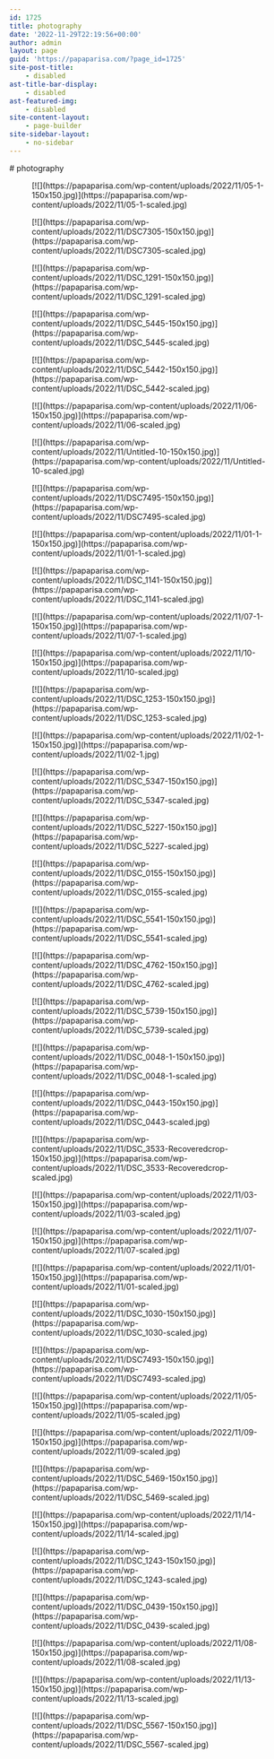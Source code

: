 ```yaml
---
id: 1725
title: photography
date: '2022-11-29T22:19:56+00:00'
author: admin
layout: page
guid: 'https://papaparisa.com/?page_id=1725'
site-post-title:
    - disabled
ast-title-bar-display:
    - disabled
ast-featured-img:
    - disabled
site-content-layout:
    - page-builder
site-sidebar-layout:
    - no-sidebar
---
```


<style>/*! elementor - v3.8.1 - 13-11-2022 */
.elementor-column .elementor-spacer-inner{height:var(--spacer-size)}.e-con{--container-widget-width:100%}.e-con-inner>.elementor-widget-spacer,.e-con>.elementor-widget-spacer{width:var(--container-widget-width,var(--spacer-size));-ms-flex-item-align:stretch;align-self:stretch;-ms-flex-negative:0;flex-shrink:0}.e-con-inner>.elementor-widget-spacer>.elementor-widget-container,.e-con-inner>.elementor-widget-spacer>.elementor-widget-container>.elementor-spacer,.e-con>.elementor-widget-spacer>.elementor-widget-container,.e-con>.elementor-widget-spacer>.elementor-widget-container>.elementor-spacer{height:100%}.e-con-inner>.elementor-widget-spacer>.elementor-widget-container>.elementor-spacer>.elementor-spacer-inner,.e-con>.elementor-widget-spacer>.elementor-widget-container>.elementor-spacer>.elementor-spacer-inner{height:var(--container-widget-height,var(--spacer-size))}</style><style>/*! elementor - v3.8.1 - 13-11-2022 */
.elementor-heading-title{padding:0;margin:0;line-height:1}.elementor-widget-heading .elementor-heading-title[class*=elementor-size-]>a{color:inherit;font-size:inherit;line-height:inherit}.elementor-widget-heading .elementor-heading-title.elementor-size-small{font-size:15px}.elementor-widget-heading .elementor-heading-title.elementor-size-medium{font-size:19px}.elementor-widget-heading .elementor-heading-title.elementor-size-large{font-size:29px}.elementor-widget-heading .elementor-heading-title.elementor-size-xl{font-size:39px}.elementor-widget-heading .elementor-heading-title.elementor-size-xxl{font-size:59px}</style></head><body># photography

<style>/*! elementor - v3.8.1 - 13-11-2022 */
.elementor-image-gallery .gallery-item{display:inline-block;text-align:center;vertical-align:top;width:100%;max-width:100%;margin:0 auto}.elementor-image-gallery .gallery-item img{margin:0 auto}.elementor-image-gallery .gallery-item .gallery-caption{margin:0}.elementor-image-gallery figure img{display:block}.elementor-image-gallery figure figcaption{width:100%}.gallery-spacing-custom .elementor-image-gallery .gallery-icon{padding:0}@media (min-width:768px){.elementor-image-gallery .gallery-columns-2 .gallery-item{max-width:50%}.elementor-image-gallery .gallery-columns-3 .gallery-item{max-width:33.33%}.elementor-image-gallery .gallery-columns-4 .gallery-item{max-width:25%}.elementor-image-gallery .gallery-columns-5 .gallery-item{max-width:20%}.elementor-image-gallery .gallery-columns-6 .gallery-item{max-width:16.666%}.elementor-image-gallery .gallery-columns-7 .gallery-item{max-width:14.28%}.elementor-image-gallery .gallery-columns-8 .gallery-item{max-width:12.5%}.elementor-image-gallery .gallery-columns-9 .gallery-item{max-width:11.11%}.elementor-image-gallery .gallery-columns-10 .gallery-item{max-width:10%}}@media (min-width:480px) and (max-width:767px){.elementor-image-gallery .gallery.gallery-columns-2 .gallery-item,.elementor-image-gallery .gallery.gallery-columns-3 .gallery-item,.elementor-image-gallery .gallery.gallery-columns-4 .gallery-item,.elementor-image-gallery .gallery.gallery-columns-5 .gallery-item,.elementor-image-gallery .gallery.gallery-columns-6 .gallery-item,.elementor-image-gallery .gallery.gallery-columns-7 .gallery-item,.elementor-image-gallery .gallery.gallery-columns-8 .gallery-item,.elementor-image-gallery .gallery.gallery-columns-9 .gallery-item,.elementor-image-gallery .gallery.gallery-columns-10 .gallery-item{max-width:50%}}@media (max-width:479px){.elementor-image-gallery .gallery.gallery-columns-2 .gallery-item,.elementor-image-gallery .gallery.gallery-columns-3 .gallery-item,.elementor-image-gallery .gallery.gallery-columns-4 .gallery-item,.elementor-image-gallery .gallery.gallery-columns-5 .gallery-item,.elementor-image-gallery .gallery.gallery-columns-6 .gallery-item,.elementor-image-gallery .gallery.gallery-columns-7 .gallery-item,.elementor-image-gallery .gallery.gallery-columns-8 .gallery-item,.elementor-image-gallery .gallery.gallery-columns-9 .gallery-item,.elementor-image-gallery .gallery.gallery-columns-10 .gallery-item{max-width:100%}}</style><figure class="gallery-item"> [![](https://papaparisa.com/wp-content/uploads/2022/11/05-1-150x150.jpg)](https://papaparisa.com/wp-content/uploads/2022/11/05-1-scaled.jpg)  
 </figure><figure class="gallery-item"> [![](https://papaparisa.com/wp-content/uploads/2022/11/DSC7305-150x150.jpg)](https://papaparisa.com/wp-content/uploads/2022/11/DSC7305-scaled.jpg)  
 </figure><figure class="gallery-item"> [![](https://papaparisa.com/wp-content/uploads/2022/11/DSC_1291-150x150.jpg)](https://papaparisa.com/wp-content/uploads/2022/11/DSC_1291-scaled.jpg)  
 </figure><figure class="gallery-item"> [![](https://papaparisa.com/wp-content/uploads/2022/11/DSC_5445-150x150.jpg)](https://papaparisa.com/wp-content/uploads/2022/11/DSC_5445-scaled.jpg)  
 </figure><figure class="gallery-item"> [![](https://papaparisa.com/wp-content/uploads/2022/11/DSC_5442-150x150.jpg)](https://papaparisa.com/wp-content/uploads/2022/11/DSC_5442-scaled.jpg)  
 </figure><figure class="gallery-item"> [![](https://papaparisa.com/wp-content/uploads/2022/11/06-150x150.jpg)](https://papaparisa.com/wp-content/uploads/2022/11/06-scaled.jpg)  
 </figure><figure class="gallery-item"> [![](https://papaparisa.com/wp-content/uploads/2022/11/Untitled-10-150x150.jpg)](https://papaparisa.com/wp-content/uploads/2022/11/Untitled-10-scaled.jpg)  
 </figure><figure class="gallery-item"> [![](https://papaparisa.com/wp-content/uploads/2022/11/DSC7495-150x150.jpg)](https://papaparisa.com/wp-content/uploads/2022/11/DSC7495-scaled.jpg)  
 </figure><figure class="gallery-item"> [![](https://papaparisa.com/wp-content/uploads/2022/11/01-1-150x150.jpg)](https://papaparisa.com/wp-content/uploads/2022/11/01-1-scaled.jpg)  
 </figure><figure class="gallery-item"> [![](https://papaparisa.com/wp-content/uploads/2022/11/DSC_1141-150x150.jpg)](https://papaparisa.com/wp-content/uploads/2022/11/DSC_1141-scaled.jpg)  
 </figure><figure class="gallery-item"> [![](https://papaparisa.com/wp-content/uploads/2022/11/07-1-150x150.jpg)](https://papaparisa.com/wp-content/uploads/2022/11/07-1-scaled.jpg)  
 </figure><figure class="gallery-item"> [![](https://papaparisa.com/wp-content/uploads/2022/11/10-150x150.jpg)](https://papaparisa.com/wp-content/uploads/2022/11/10-scaled.jpg)  
 </figure><figure class="gallery-item"> [![](https://papaparisa.com/wp-content/uploads/2022/11/DSC_1253-150x150.jpg)](https://papaparisa.com/wp-content/uploads/2022/11/DSC_1253-scaled.jpg)  
 </figure><figure class="gallery-item"> [![](https://papaparisa.com/wp-content/uploads/2022/11/02-1-150x150.jpg)](https://papaparisa.com/wp-content/uploads/2022/11/02-1.jpg)  
 </figure><figure class="gallery-item"> [![](https://papaparisa.com/wp-content/uploads/2022/11/DSC_5347-150x150.jpg)](https://papaparisa.com/wp-content/uploads/2022/11/DSC_5347-scaled.jpg)  
 </figure><figure class="gallery-item"> [![](https://papaparisa.com/wp-content/uploads/2022/11/DSC_5227-150x150.jpg)](https://papaparisa.com/wp-content/uploads/2022/11/DSC_5227-scaled.jpg)  
 </figure><figure class="gallery-item"> [![](https://papaparisa.com/wp-content/uploads/2022/11/DSC_0155-150x150.jpg)](https://papaparisa.com/wp-content/uploads/2022/11/DSC_0155-scaled.jpg)  
 </figure><figure class="gallery-item"> [![](https://papaparisa.com/wp-content/uploads/2022/11/DSC_5541-150x150.jpg)](https://papaparisa.com/wp-content/uploads/2022/11/DSC_5541-scaled.jpg)  
 </figure><figure class="gallery-item"> [![](https://papaparisa.com/wp-content/uploads/2022/11/DSC_4762-150x150.jpg)](https://papaparisa.com/wp-content/uploads/2022/11/DSC_4762-scaled.jpg)  
 </figure><figure class="gallery-item"> [![](https://papaparisa.com/wp-content/uploads/2022/11/DSC_5739-150x150.jpg)](https://papaparisa.com/wp-content/uploads/2022/11/DSC_5739-scaled.jpg)  
 </figure><figure class="gallery-item"> [![](https://papaparisa.com/wp-content/uploads/2022/11/DSC_0048-1-150x150.jpg)](https://papaparisa.com/wp-content/uploads/2022/11/DSC_0048-1-scaled.jpg)  
 </figure><figure class="gallery-item"> [![](https://papaparisa.com/wp-content/uploads/2022/11/DSC_0443-150x150.jpg)](https://papaparisa.com/wp-content/uploads/2022/11/DSC_0443-scaled.jpg)  
 </figure><figure class="gallery-item"> [![](https://papaparisa.com/wp-content/uploads/2022/11/DSC_3533-Recoveredcrop-150x150.jpg)](https://papaparisa.com/wp-content/uploads/2022/11/DSC_3533-Recoveredcrop-scaled.jpg)  
 </figure><figure class="gallery-item"> [![](https://papaparisa.com/wp-content/uploads/2022/11/03-150x150.jpg)](https://papaparisa.com/wp-content/uploads/2022/11/03-scaled.jpg)  
 </figure><figure class="gallery-item"> [![](https://papaparisa.com/wp-content/uploads/2022/11/07-150x150.jpg)](https://papaparisa.com/wp-content/uploads/2022/11/07-scaled.jpg)  
 </figure><figure class="gallery-item"> [![](https://papaparisa.com/wp-content/uploads/2022/11/01-150x150.jpg)](https://papaparisa.com/wp-content/uploads/2022/11/01-scaled.jpg)  
 </figure><figure class="gallery-item"> [![](https://papaparisa.com/wp-content/uploads/2022/11/DSC_1030-150x150.jpg)](https://papaparisa.com/wp-content/uploads/2022/11/DSC_1030-scaled.jpg)  
 </figure><figure class="gallery-item"> [![](https://papaparisa.com/wp-content/uploads/2022/11/DSC7493-150x150.jpg)](https://papaparisa.com/wp-content/uploads/2022/11/DSC7493-scaled.jpg)  
 </figure><figure class="gallery-item"> [![](https://papaparisa.com/wp-content/uploads/2022/11/05-150x150.jpg)](https://papaparisa.com/wp-content/uploads/2022/11/05-scaled.jpg)  
 </figure><figure class="gallery-item"> [![](https://papaparisa.com/wp-content/uploads/2022/11/09-150x150.jpg)](https://papaparisa.com/wp-content/uploads/2022/11/09-scaled.jpg)  
 </figure><figure class="gallery-item"> [![](https://papaparisa.com/wp-content/uploads/2022/11/DSC_5469-150x150.jpg)](https://papaparisa.com/wp-content/uploads/2022/11/DSC_5469-scaled.jpg)  
 </figure><figure class="gallery-item"> [![](https://papaparisa.com/wp-content/uploads/2022/11/14-150x150.jpg)](https://papaparisa.com/wp-content/uploads/2022/11/14-scaled.jpg)  
 </figure><figure class="gallery-item"> [![](https://papaparisa.com/wp-content/uploads/2022/11/DSC_1243-150x150.jpg)](https://papaparisa.com/wp-content/uploads/2022/11/DSC_1243-scaled.jpg)  
 </figure><figure class="gallery-item"> [![](https://papaparisa.com/wp-content/uploads/2022/11/DSC_0439-150x150.jpg)](https://papaparisa.com/wp-content/uploads/2022/11/DSC_0439-scaled.jpg)  
 </figure><figure class="gallery-item"> [![](https://papaparisa.com/wp-content/uploads/2022/11/08-150x150.jpg)](https://papaparisa.com/wp-content/uploads/2022/11/08-scaled.jpg)  
 </figure><figure class="gallery-item"> [![](https://papaparisa.com/wp-content/uploads/2022/11/13-150x150.jpg)](https://papaparisa.com/wp-content/uploads/2022/11/13-scaled.jpg)  
 </figure><figure class="gallery-item"> [![](https://papaparisa.com/wp-content/uploads/2022/11/DSC_5567-150x150.jpg)](https://papaparisa.com/wp-content/uploads/2022/11/DSC_5567-scaled.jpg)  
 </figure>